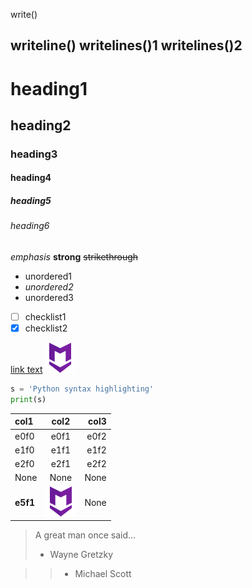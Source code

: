 write()

writeline()
writelines()1
writelines()2
---
# heading1
## heading2
### heading3
#### heading4
##### heading5
###### heading6
*emphasis*
**strong**
~~strikethrough~~
* unordered1
* *unordered2*
* unordered3

- [ ] checklist1
- [x] checklist2

[link text](https://reddit.com)
![my alt text](https://github.com/adam-p/markdown-here/raw/master/src/common/images/icon48.png)
```Python
s = 'Python syntax highlighting'
print(s)
```

| col1 | col2 | col3 |
|:--- |:---:| ---:|
| e0f0 | e0f1 | e0f2 |
| e1f0 | e1f1 | e1f2 |
| e2f0 | e2f1 | e2f2 |
| None | None | None |
| **e5f1** | ![my alt text](https://github.com/adam-p/markdown-here/raw/master/src/common/images/icon48.png) | None |

> A great man once said...
> - Wayne Gretzky

>> - Michael Scott

